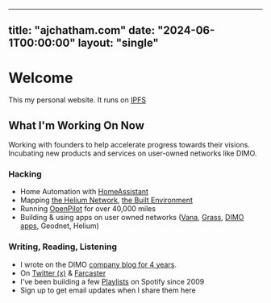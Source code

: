 
---
title: "ajchatham.com"
date: "2024-06-1T00:00:00"
layout: "single"
---

# Welcome
This my personal website. It runs on [IPFS](https://ipfs.io) 

## What I'm Working On Now
Working with founders to help accelerate progress towards their visions. 
Incubating new products and services on user-owned networks like DIMO. 


 ### Hacking
- Home Automation with [HomeAssistant](https://www.home-assistant.io/)
- Mapping [the Helium Network](https://mappers.helium.com/), [the Built Environment](https://poly.cam/@Andy_C)
- Running [OpenPilot](https://comma.ai/openpilot) for over 40,000 miles  
- Building & using apps on user owned networks ([Vana](https://cafe.vana.com/characters/a3f43a79-7c47-4be3-98a7-508aed51d1a8/chat), [Grass](https://app.getgrass.io/register/?referralCode=lkfHRAJAm7tDdAx), [DIMO apps](https://dimo.zone/ecosystem), Geodnet, Helium) 


### Writing, Reading, Listening
- I  wrote on the DIMO [company blog for 4 years](https://dimo.zone/writing/).
- On [Twitter (x)](https://x.com/Ajchatham) & [Farcaster](https://warpcast.com/ajchatham)
- I've been building a few [Playlists](https://open.spotify.com/user/125411272) on Spotify since 2009 
- Sign up to get email updates when I share them here





